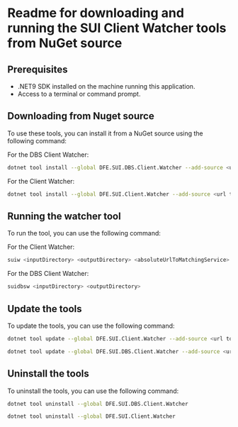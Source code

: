 # Readme for downloading and running the SUI Client Watcher tools from NuGet source

## Prerequisites
- .NET9 SDK installed on the machine running this application.
- Access to a terminal or command prompt.

## Downloading from Nuget source

To use these tools, you can install it from a NuGet source using the following command:

For the DBS Client Watcher:

```bash
dotnet tool install --global DFE.SUI.DBS.Client.Watcher --add-source <url to nuget source>
```

For the Client Watcher:
```bash
dotnet tool install --global DFE.SUI.Client.Watcher --add-source <url to nuget source>
```

## Running the watcher tool
To run the tool, you can use the following command:

For the Client Watcher:
```bash
suiw <inputDirectory> <outputDirectory> <absoluteUrlToMatchingService>
```

For the DBS Client Watcher:
```bash
suidbsw <inputDirectory> <outputDirectory>
```

## Update the tools
To update the tools, you can use the following command:
```bash
dotnet tool update --global DFE.SUI.Client.Watcher --add-source <url to nuget source>
```
```bash
dotnet tool update --global DFE.SUI.DBS.Client.Watcher --add-source <url to nuget source>
```

## Uninstall the tools
To uninstall the tools, you can use the following command:
```bash
dotnet tool uninstall --global DFE.SUI.DBS.Client.Watcher
```
```bash
dotnet tool uninstall --global DFE.SUI.Client.Watcher
```